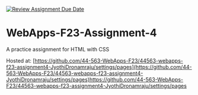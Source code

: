 [![Review Assignment Due Date](https://classroom.github.com/assets/deadline-readme-button-24ddc0f5d75046c5622901739e7c5dd533143b0c8e959d652212380cedb1ea36.svg)](https://classroom.github.com/a/4tKarLeg)
# WebApps-F23-Assignment-4
A practice assignment for HTML with CSS

Hosted at: [https://github.com/44-563-WebApps-F23/44563-webapps-f23-assignment4-JyothiDronamraju/settings/pages](https://github.com/44-563-WebApps-F23/44563-webapps-f23-assignment4-JyothiDronamraju/settings/pages)https://github.com/44-563-WebApps-F23/44563-webapps-f23-assignment4-JyothiDronamraju/settings/pages
